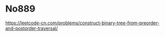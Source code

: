 # No889

https://leetcode-cn.com/problems/construct-binary-tree-from-preorder-and-postorder-traversal/